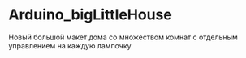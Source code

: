 # Arduino_bigLittleHouse
Новый большой макет дома со множеством комнат с отдельным управлением на каждую лампочку
